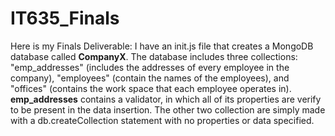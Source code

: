 # IT635_Finals
Here is my Finals Deliverable: I have an init.js file that creates a MongoDB database called **CompanyX**. The database includes three collections: "emp_addresses" (includes the addresses of every employee in the company), "employees" (contain the names of the employees), and "offices" (contains the work space that each employee operates in). **emp_addresses** contains a validator, in which all of its properties are verify to be present in the data insertion. The other two collection are simply made with a db.createCollection statement with no properties or data specified.
